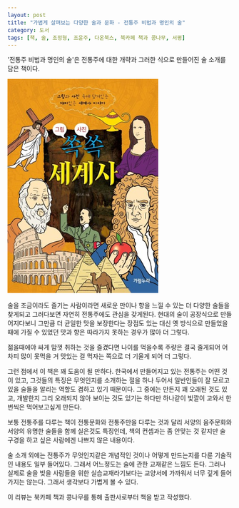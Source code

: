 ```yaml
---
layout: post
title: "가볍게 살펴보는 다양한 술과 문화 - 전통주 비법과 명인의 술"
category: 도서
tags: [책, 술, 조정형, 조윤주, 다온북스, 북카페 책과 콩나무, 서평]
---
```


'전통주 비법과 명인의 술'은
전통주에 대한 개략과 그러한 식으로 만들어진 술 소개를 담은 책이다.

![표지](/images/world-history-with-paintings-and-picturs-book-h480.jpg)

술을 조금이라도 즐기는 사람이라면
새로운 만이나 향을 느낄 수 있는 더 다양한 술들을 찾게되고
그러다보면 자연히 전통주에도 관심을 갖게된다.
현대의 술이 공장식으로 만들어지다보니 그만큼 더 균일한 맛을 보장한다는 장점도 있는 대신
옛 방식으로 만들었을때에 가질 수 있었던 맛과 향은 따라가지 못하는 경우가 많아 더 그렇다.

젊을때에야 싸게 맘껏 취하는 것을 즐겼다면
나이를 먹을수록 주량은 결국 줄게되어
어차피 많이 못먹을 거 맛있는 걸 먹자는 쪽으로 더 기울게 되어 더 그렇다.

그런 점에서 이 책은 꽤 도움이 될 만하다.
한국에서 만들어지고 있는 전통주는 어떤 것이 있고,
그것들의 특징은 무엇인지를 소개하는 절을 하나 두어서
일반인들이 잘 모르고 있을 술들을 알리는 역할도 겸하고 있기 때문이다.
그 중에는 만든지 꽤 오래된 것도 있고, 개발한지 그리 오래되지 않아 보이는 것도 있기는 하다만
하나같이 빛깔이 고와서 한번씩은 먹어보고싶게 만든다.

보통 전통주를 다루는 책이 전통문화와 전통주만을 다루는 것과 달리
서양의 음주문화와 서양의 유명한 술들을 함께 실은것도 특징인데,
책의 컨셉과는 좀 안맞는 것 같지만 술 구경을 하고 싶은 사람에겐 나쁘지 않은 내용이다.

술 소개 외에는 전통주가 무엇인지같은 개념적인 것이나
어떻게 만드는지를 다룬 기술적인 내용도 일부 들어있다.
그래서 어느정도는 술에 관한 교재같은 느낌도 든다.
그러나 실제로 술을 빚을 사람들을 위한 실습교재라기보다는
교양서에 가까워서 너무 깊게 들어가지는 않는다.
그래서 생각보다 가볍게 볼 수 있다.



<div class="im im-info">
이 리뷰는 북카페 책과 콩나무를 통해 출판사로부터 책을 받고 작성했다.
</div>
